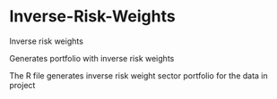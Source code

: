 # Inverse-Risk-Weights
Inverse risk weights

Generates portfolio with inverse risk weights

The R file generates inverse risk weight sector portfolio for the data in project
